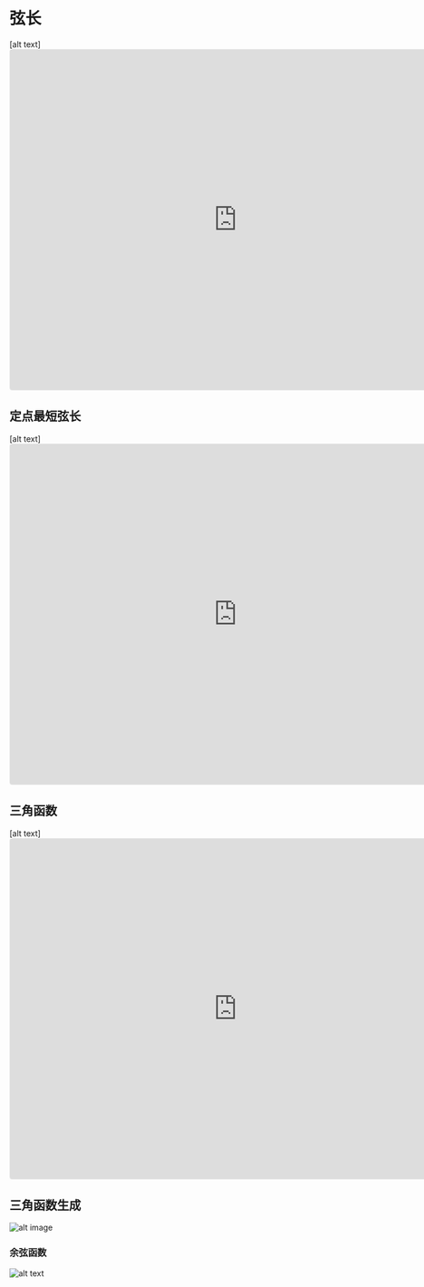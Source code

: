 



# 弦长

[alt text]<iframe src="https://www.geogebra.org/calculator/hd6yczze?embed" width="800" height="600" allowfullscreen style="border: 1px solid #e4e4e4;border-radius: 4px;" frameborder="0"></iframe>



## 定点最短弦长

[alt text]<iframe src="https://www.geogebra.org/calculator/hd6yczze?embed" width="800" height="600" allowfullscreen style="border: 1px solid #e4e4e4;border-radius: 4px;" frameborder="0"></iframe>


## 三角函数


[alt text]<iframe src="https://www.geogebra.org/classic/DbqdbgwV?embed" width="800" height="600" allowfullscreen style="border: 1px solid #e4e4e4;border-radius: 4px;" frameborder="0"></iframe>


## 三角函数生成

![alt image](https://pic3.zhimg.com/v2-eaaa5376a6385f49a6c6d1722da3848a_b.webp)

### 余弦函数

![alt text](https://pic1.zhimg.com/v2-8f310a9810b0f098f6c08095ddd286d4_b.webp)


